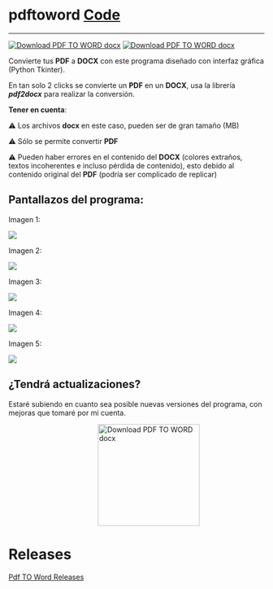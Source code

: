 # pdftoword <a href="code/pdftoword.py">Code</a>
---

[![Download PDF TO WORD docx](https://a.fsdn.com/con/app/sf-download-button)](https://sourceforge.net/projects/pdf-to-word-docx/files/latest/download)
[![Download PDF TO WORD docx](https://img.shields.io/sourceforge/dm/pdf-to-word-docx.svg)](https://sourceforge.net/projects/pdf-to-word-docx/files/latest/download)

Convierte tus **PDF** a **DOCX** con este programa diseñado con interfaz gráfica (Python Tkinter).

En tan solo 2 clicks se convierte un **PDF** en un **DOCX**, usa la librería ***pdf2docx*** para realizar la conversión.

**Tener en cuenta**:

⚠ Los archivos **docx** en este caso, pueden ser de gran tamaño (MB)

⚠ Sólo se permite convertir **PDF**

⚠ Pueden haber errores en el contenido del **DOCX** (colores extraños, textos incoherentes e incluso pérdida de contenido), esto debido al contenido original del **PDF** (podría ser complicado de replicar) 

## Pantallazos del programa:

<div>
    <p>Imagen 1:</p>
    <image name="img1" src="https://a.fsdn.com/con/app/proj/pdf-to-word-docx/screenshots/Screenshot_1-4ca1bbee.png/max/max/1">
</div>
<div>
    <p>Imagen 2:</p>
    <image name="img2" src="https://a.fsdn.com/con/app/proj/pdf-to-word-docx/screenshots/Screenshot_2-527e8c18.png/max/max/1">
</div>
<div>
    <p>Imagen 3:</p>
    <image name="img3" src="https://a.fsdn.com/con/app/proj/pdf-to-word-docx/screenshots/Screenshot_3-615d94fe.png/max/max/1">
</div>
<div>
    <p>Imagen 4:</p>
    <image name="img4" src="https://a.fsdn.com/con/app/proj/pdf-to-word-docx/screenshots/Screenshot_4-70c2dae4.png/max/max/1">
</div>
<div>
    <p>Imagen 5:</p>
    <image name="img5" src="https://a.fsdn.com/con/app/proj/pdf-to-word-docx/screenshots/Screenshot_5-8c408690.png/max/max/1">
</div>

## ¿Tendrá actualizaciones?

Estaré subiendo en cuanto sea posible nuevas versiones del programa, con mejoras que tomaré por mi cuenta.

<a style="margin:35%" href="https://sourceforge.net/p/pdf-to-word-docx/"><img alt="Download PDF TO WORD docx" src="https://sourceforge.net/sflogo.php?type=17&amp;group_id=3784635" width=200></a>

# Releases

<a href="https://github.com/tutosrivegamerLQ/pdftoword/releases/">Pdf TO Word Releases</a>
